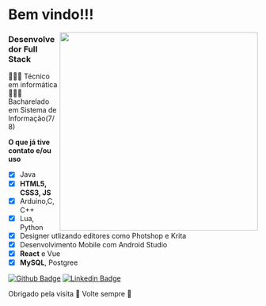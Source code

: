 # Bem vindo!!!

<img align="right" width="400" src="https://external-content.duckduckgo.com/iu/?u=https%3A%2F%2Fclubedosgeeks.com.br%2Fwp-content%2Fuploads%2F2016%2F01%2Fdormrm.gif&f=1&nofb=1">

<!-- <img align="right" width="400" src="https://external-content.duckduckgo.com/iu/?u=https%3A%2F%2F66.media.tumblr.com%2Fc59fc93c23fbcbe81291dae375a69cfa%2Ftumblr_o2x9h8yGyJ1titu82o1_500.gifv&f=1&nofb=1"> -->

### Desenvolvedor Full Stack
👨🏽‍💻 Técnico em informática<br/>
👨🏽‍🎓 Bacharelado em Sistema de Informação(7/8)<br/>

**O que já tive contato e/ou uso**
- [x] Java
- [x] **HTML5, CSS3, JS**
- [x] Arduino,C, C++
- [x] Lua, Python
- [x] Designer utlizando editores como Photshop e Krita
- [x] Desenvolvimento Mobile com Android Studio
- [x] **React** e Vue 
- [x] **MySQL**, Postgree 

[![Github Badge](https://img.shields.io/badge/-Github-000?style=flat-square&logo=Github&logoColor=white&link=link_do_seu_perfil_no_github)](https://github.com/gabrielSalem)
[![Linkedin Badge](https://img.shields.io/badge/-LinkedIn-blue?style=flat-square&logo=Linkedin&logoColor=white&link=link_do_seu_perfil_no_linkedin)](https://www.linkedin.com/in/gabriel-sa-825054213/)

<!-- [![Instagram Badge](https://img.shields.io/badge/Instagram-E4405F?style=for-the-badge&logo=instagram&logoColor=white)](https://instagram.com/gabriel_s4l3m/)
[![Gmail Badge](https://img.shields.io/badge/ProtonMail-8B89CC?style=for-the-badge&logo=protonmail&logoColor=white)](mailto:gabriel_s4lem@protonmail.com) -->

<!-- (https://www.99freelas.com.br/user/gabriels4)
(https://www.workana.com/freelancer/2dfc48230a8c4474c5237af94c7da858) -->


Obrigado pela visita 🙂 
Volte sempre 🤗
